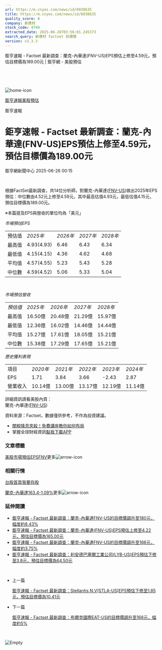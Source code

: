 ```yaml
---
url: https://m.cnyes.com/news/id/6038635
title: https://m.cnyes.com/news/id/6038635
quality_score: 8
company: 新應材
stock_code: 4749
extracted_date: 2025-06-26T03:56:01.245373
search_query: 新應材 factset 目標價
version: v3.3.3
---
```


鉅亨速報 - Factset 最新調查：蘭克-內華達(FNV-US)EPS預估上修至4.59元，預估目標價為189.00元 | 鉅亨網 - 美股預估

‌

‌

![home-icon](/assets/icons/breadCrumb/symbol-icon-home.svg)

[鉅亨速報](/news/cat/anue_live)[美股預估](/news/cat/us_forecast)

鉅亨速報

# 鉅亨速報 - Factset 最新調查：蘭克-內華達(FNV-US)EPS預估上修至4.59元，預估目標價為189.00元

鉅亨網新聞中心 2025-06-26 00:15

‌

根據FactSet最新調查，共14位分析師，對蘭克-內華達([FNV-US](https://invest.cnyes.com/usstock/detail/FNV))做出2025年EPS預估：中位數由4.52元上修至4.59元，其中最高估值4.93元，最低估值4.15元，預估目標價為189.00元。

※本篇提及EPS與營收的單位均為「美元」

*市場預估EPS*

|  |  |  |  |  |
| --- | --- | --- | --- | --- |
| 預估值 | *2025年* | *2026年* | *2027年* | *2028年* |
| 最高值 | 4.93(4.93) | 6.46 | 6.43 | 6.34 |
| 最低值 | 4.15(4.15) | 4.36 | 4.62 | 4.68 |
| 平均值 | 4.57(4.55) | 5.23 | 5.43 | 5.28 |
| 中位數 | 4.59(4.52) | 5.06 | 5.33 | 5.04 |

‌

*市場預估營收*

|  |  |  |  |  |
| --- | --- | --- | --- | --- |
| *預估值* | *2025年* | *2026年* | *2027年* | *2028年* |
| 最高值 | 16.50億 | 20.48億 | 21.29億 | 15.97億 |
| 最低值 | 12.36億 | 16.02億 | 14.46億 | 14.44億 |
| 平均值 | 15.27億 | 17.61億 | 18.05億 | 15.21億 |
| 中位數 | 15.38億 | 17.29億 | 17.65億 | 15.21億 |

*歷史獲利表現*

|  |  |  |  |  |  |
| --- | --- | --- | --- | --- | --- |
| 項目 | *2020年* | *2021年* | *2022年* | *2023年* | *2024年* |
| EPS | 1.71 | 3.84 | 3.66 | -2.43 | 2.87 |
| 營業收入 | 10.14億 | 13.00億 | 13.17億 | 12.19億 | 11.14億 |

詳細資訊請看美股內頁：  
蘭克-內華達([FNV-US](https://invest.cnyes.com/usstock/detail/FNV))

資料來源：Factset，數據僅供參考，不作為投資建議。

* [關稅降息夾殺！免費講座教你如何布局](https://events.cnyes.com/rsc2025H2-35584?utm_source=anue&utm_medium=usstocks_end)
* 掌握全球財經資訊[點我下載APP](http://www.cnyes.com/app/?utm_source=mweb&utm_medium=HamMenuBanner&utm_campaign=fixed&utm_content=entr)

### 文章標籤

[美股](https://news.cnyes.com/tag/美股 "美股")[市場預估](https://news.cnyes.com/tag/市場預估 "市場預估")[EPS](https://news.cnyes.com/tag/EPS "EPS")[FNV](https://news.cnyes.com/tag/FNV "FNV")更多![arrow-icon](/assets/icons/arrows/arrow-down.svg)

### 相關行情

[台股首頁](https://www.cnyes.com/twstock)[我要存股](https://supr.link/8OHaU)

[蘭克-內華達163.4-1.09%](https://invest.cnyes.com/usstock/detail/FNV)更多![arrow-icon](/assets/icons/arrows/arrow-down.svg)

### 延伸閱讀

* [鉅亨速報 - Factset 最新調查：蘭克-內華達FNV-US的目標價調升至180元，幅度約8.43%](/news/id/5945303)
* [鉅亨速報 - Factset 最新調查：蘭克-內華達(FNV-US)EPS預估上修至4.22元，預估目標價為165.00元](/news/id/5938639)
* [鉅亨速報 - Factset 最新調查：蘭克-內華達FNV-US的目標價調升至166元，幅度約3.75%](/news/id/5922474)
* [鉅亨速報 - Factset 最新調查：利安德巴塞爾工業公司(LYB-US)EPS預估下修至3.8元，預估目標價為64.50元](/news/id/6038732)

‌

* 上一篇

  [鉅亨速報 - Factset 最新調查：Stellantis N.V(STLA-US)EPS預估下修至1.85元，預估目標價為10.41元](/news/id/6038700)
* 下一篇

  [鉅亨速報 - Factset 最新調查：布爾克國際EAT-US的目標價調升至168元，幅度約5%](/news/id/6038573)

‌

![Empty](/assets/icons/skeleton/empty-image.svg)

‌
